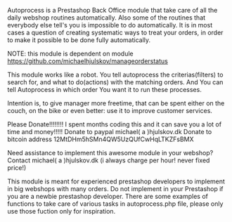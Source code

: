 Autoprocess is a Prestashop Back Office module that take care of all the daily webshop routines automatically. Also some of the routines that everybody else tell's you is impossible to do automatically. It is in most cases a question of creating systematic ways to treat your orders, in order to make it possible to be done fully automatically. 

NOTE: this module is dependent on module https://github.com/michaelhjulskov/manageorderstatus

This module works like a robot. You tell autoprocess the criterias(filters) to search for, and what to do(actions) with the matching orders. And You can tell Autoprocess in which order You want it to run these processes. 

Intention is, to give manager more freetime, that can be spent either on the couch, on the bike or even better: use it to improve customer services.

Please Donate!!!!!!!! I spent months coding this and it can save you a lot of time and money!!!!!
Donate to paypal michael( a )hjulskov.dk 
Donate to bitcoin address 12MtDHm5hSMn4QW5UzQUfCwHqLTKZFsBMX

Need assistance to implement this awesome module in your webshop? Contact michael( a )hjulskov.dk (i always charge per hour! never fixed price!)

This module is meant for experienced prestashop developers to implement in big webshops with many orders. Do not implement in your Prestashop if you are a newbie prestashop developer. There are some examples of functions to take care of various tasks in autoprocess.php file, please only use those fuction only for inspiration.
